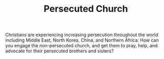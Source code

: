 ﻿---
title: Persecuted Church
intro: How can you connect and enable the non-persecuted Church to support the persecuted Church?
champions:
- name:
    Leadership Network
  logo:
    leadnet-logo.jpg
- name:
    Austin Christian Technologists and Entrepreneurs
  logo:
    austin-christian-entrepreneurs.jpg
---
Christians are experiencing increasing persecution throughout the world
including Middle East, North Korea, China, and Northern Africa. How can you engage the non-persecuted church, and get them to pray, help, and
advocate for their persecuted brothers and sisters?

